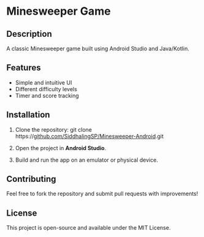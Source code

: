 # Minesweeper Game

## Description
A classic Minesweeper game built using Android Studio and Java/Kotlin.

## Features
- Simple and intuitive UI
- Different difficulty levels
- Timer and score tracking

## Installation
1. Clone the repository:
   git clone https://[github.com/SiddhalingSP/Minesweeper-Android](https://github.com/SiddhalingSP/MineSweeper-App-Development).git
   
2. Open the project in **Android Studio**.
3. Build and run the app on an emulator or physical device.

## Contributing
Feel free to fork the repository and submit pull requests with improvements!

## License
This project is open-source and available under the MIT License.


